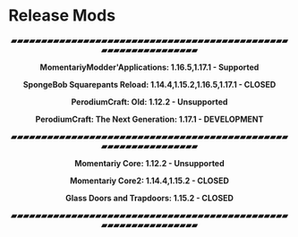 # Release Mods 
<p style="text-align: center;"><strong>▰▰▰▰▰▰▰▰▰▰▰▰▰▰▰▰▰▰▰▰▰▰▰▰▰▰▰▰▰▰▰▰▰▰▰▰▰▰▰▰▰▰▰▰▰▰▰▰▰▰▰▰▰▰▰▰▰▰▰▰▰▰</strong></p>
<p style="text-align: center;"><strong>MomentariyModder'Applications: 1.16.5,1.17.1 - Supported</strong></p>
<p style="text-align: center;"><strong>SpongeBob Squarepants Reload: 1.14.4,1.15.2,1.16.5,1.17.1 - CLOSED</strong></p>
<p style="text-align: center;"><strong>PerodiumCraft: Old: 1.12.2 - Unsupported</strong></p>
<p style="text-align: center;"><strong>PerodiumCraft: The Next Generation: 1.17.1 - DEVELOPMENT</strong></p>
<p style="text-align: center;"><strong>▰▰▰▰▰▰▰▰▰▰▰▰▰▰▰▰▰▰▰▰▰▰▰▰▰▰▰▰▰▰▰▰▰▰▰▰▰▰▰▰▰▰▰▰▰▰▰▰▰▰▰▰▰▰▰▰▰▰▰▰▰▰</strong></p>
<p style="text-align: center;"><strong>Momentariy Core: 1.12.2 - Unsupported</strong></p>
<p style="text-align: center;"><strong>Momentariy Core2: 1.14.4,1.15.2 - CLOSED</strong></p>
<p style="text-align: center;"><strong>Glass Doors and Trapdoors: 1.15.2 - CLOSED</strong></p>
<p style="text-align: center;"><strong>▰▰▰▰▰▰▰▰▰▰▰▰▰▰▰▰▰▰▰▰▰▰▰▰▰▰▰▰▰▰▰▰▰▰▰▰▰▰▰▰▰▰▰▰▰▰▰▰▰▰▰▰▰▰▰▰▰▰▰▰▰▰</strong></p>
